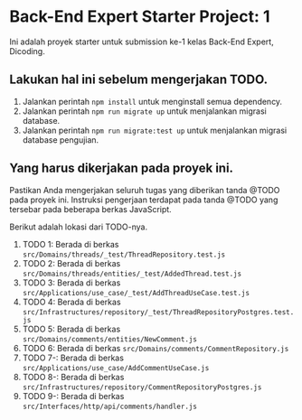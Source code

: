 # Back-End Expert Starter Project: 1
Ini adalah proyek starter untuk submission ke-1 kelas Back-End Expert, Dicoding.

## Lakukan hal ini sebelum mengerjakan TODO.
1. Jalankan perintah `npm install` untuk menginstall semua dependency.
2. Jalankan perintah `npm run migrate up` untuk menjalankan migrasi database.
3. Jalankan perintah `npm run migrate:test up` untuk menjalankan migrasi database pengujian.

## Yang harus dikerjakan pada proyek ini.
Pastikan Anda mengerjakan seluruh tugas yang diberikan tanda @TODO pada proyek ini. Instruksi pengerjaan terdapat pada tanda @TODO yang tersebar pada beberapa berkas JavaScript.


Berikut adalah lokasi dari TODO-nya.
1. TODO 1: Berada di berkas `src/Domains/threads/_test/ThreadRepository.test.js`
2. TODO 2: Berada di berkas `src/Domains/threads/entities/_test/AddedThread.test.js`
3. TODO 3: Berada di berkas `src/Applications/use_case/_test/AddThreadUseCase.test.js`
4. TODO 4: Berada di berkas `src/Infrastructures/repository/_test/ThreadRepositoryPostgres.test.js`
5. TODO 5: Berada di berkas `src/Domains/comments/entities/NewComment.js`
6. TODO 6: Berada di berkas `src/Domains/comments/CommentRepository.js`
7. TODO 7-: Berada di berkas `src/Applications/use_case/AddCommentUseCase.js`
8. TODO 8-: Berada di berkas `src/Infrastructures/repository/CommentRepositoryPostgres.js`
9. TODO 9-: Berada di berkas `src/Interfaces/http/api/comments/handler.js`
